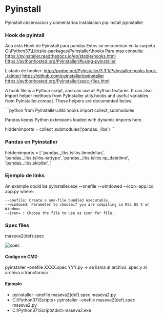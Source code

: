 # Pyinstall
Pyinstall observacion y comentarios
Instalacion pip install pyinstaller


### Hook de pyintall

Aca esta Hook de Pyinstall para pandas
Estos se encuentran en la carpeta C:\Python37\Lib\site-packages\PyInstaller\hooks
Para mas consulta: 
https://pyinstaller.readthedocs.io/en/stable/hooks.html
https://pythonhosted.org/PyInstaller/#using-pyinstaller

Listado de hooker:
http://pydoc.net/PyInstaller/3.3.1/PyInstaller.hooks.hook-_tkinter/
https://github.com/pyinstaller/pyinstaller
https://pythonhosted.org/PyInstaller/spec-files.html


A hook file is a Python script, and can use all Python features. 
It can also import helper methods from PyInstaller.utils.hooks and useful 
variables from PyInstaller.compat. These helpers are documented below.

´´´python
from PyInstaller.utils.hooks import collect_submodules

Pandas keeps Python extensions loaded with dynamic imports here.

hiddenimports = collect_submodules('pandas._libs')
´´´

### Pandas en Pyinstaller

hiddenimports = [
    'pandas._libs.tslibs.timedeltas',
    'pandas._libs.tslibs.nattype',
    'pandas._libs.tslibs.np_datetime',
    'pandas._libs.skiplist',
]

### Ejemplo de links
An example could be pyinstaller.exe --onefile --windowed --icon=app.ico app.py where:

    --onefile: Create a one-file bundled executable.
    --windowed: Parameter to chooseif you are compiling in Mac OS X or Windows
    --icon= : Choose the file to use as icon for file.


### Spec files

maseva2(def).spec

![spec](https://user-images.githubusercontent.com/17385297/75021839-d7664f00-5473-11ea-974d-50ad9c70c840.png)

#### Codigo en CMD
pyinstaller –onefile XXXX.spec YYY.py => se llama al archivo .spec y al archivo a transformar

#### Ejemplo
* pyinstaller –onefile maseva2(def).spec maseva2.py
* C:\Python37\Scripts> pyinstaller –onefile maseva2(def).spec maseva2.py
* C:\Python37\Scripts\dist>maseva2.exe


